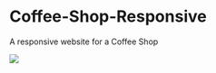 # Coffee-Shop-Responsive
 A responsive website for a Coffee Shop

![](www.github.com/burka11/Responsive-Coffee-Shop/blob/main/screenshots/gif.gif)

